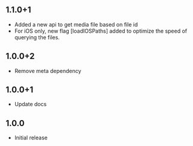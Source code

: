 ## 1.1.0+1

* Added a new api to get media file based on file id
* For iOS only, new flag [loadIOSPaths] added to optimize the speed of querying the files.

## 1.0.0+2

* Remove meta dependency

## 1.0.0+1

* Update docs

## 1.0.0

* Initial release
